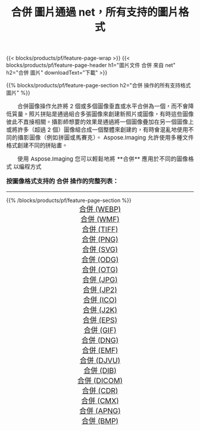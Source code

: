 ﻿---
title: 合併 圖片通過 net，所有支持的圖片格式 
weight: 3920
url: /zh-hant/net/merge/ 
lang: zh-hant
langdirlevel: 2
locales: zh-hans,ja,it,ru,de,es,fr,nl,id,lt,pl,pt,vi,tr,ko,zh-hant,ar,hi,th,sv,cs,uk,he
description: 使用 Aspose.Imaging 你可以輕鬆地通過 net 獲取 合併 圖像
---

{{< blocks/products/pf/feature-page-wrap >}}
{{< blocks/products/pf/feature-page-header h1="圖片文件 合併 來自 net" h2="合併 圖片" downloadText="下載" >}}


{{% blocks/products/pf/feature-page-section  h2="合併 操作的所有支持格式 圖片" %}}
<p align="justify" style="text-indent:2em;font-size:15px;">
合併圖像操作允許將 2 個或多個圖像垂直或水平合併為一個，而不會降低質量。照片拼貼是通過組合多張圖像來創建新照片或圖像，有時這些圖像彼此不直接相關。攝影師想要的效果是通過將一個圖像疊加在另一個圖像上或將許多（超過 2 個）圖像組合成一個整體來創建的，有時會混亂地使用不同的攝影圖像（例如拼圖或馬賽克）。 Aspose.Imaging 允許使用多種文件格式創建不同的拼貼畫。
</p>
<p align="justify" style="text-indent:2em;font-size:15px;">
使用 Aspose.Imaging 您可以輕鬆地將 **合併** 應用於不同的圖像格式 以編程方式
</p>
<h3 style="margin-top:16px;">
按圖像格式支持的 合併 操作的完整列表：
</h3>
<hr/>
{{% /blocks/products/pf/feature-page-section %}}
<div class="container-fluid productfamilypage bg-gray">
    <div class="convertypes bg-gray agp-content section">
        <div class="container">
		<div class="row other-converters" style="gap: 10px;font-size: 19px;text-align:center;">
		    <div class='col-md-3 other-converter remove-lp remove-rp'><a href="/imaging/zh-hant/net/merge/webp/" style="padding:15px;">合併 (WEBP)</a></div><div class='col-md-3 other-converter remove-lp remove-rp'><a href="/imaging/zh-hant/net/merge/wmf/" style="padding:15px;">合併 (WMF)</a></div><div class='col-md-3 other-converter remove-lp remove-rp'><a href="/imaging/zh-hant/net/merge/tiff/" style="padding:15px;">合併 (TIFF)</a></div><div class='col-md-3 other-converter remove-lp remove-rp'><a href="/imaging/zh-hant/net/merge/png/" style="padding:15px;">合併 (PNG)</a></div><div class='col-md-3 other-converter remove-lp remove-rp'><a href="/imaging/zh-hant/net/merge/svg/" style="padding:15px;">合併 (SVG)</a></div><div class='col-md-3 other-converter remove-lp remove-rp'><a href="/imaging/zh-hant/net/merge/odg/" style="padding:15px;">合併 (ODG)</a></div><div class='col-md-3 other-converter remove-lp remove-rp'><a href="/imaging/zh-hant/net/merge/otg/" style="padding:15px;">合併 (OTG)</a></div><div class='col-md-3 other-converter remove-lp remove-rp'><a href="/imaging/zh-hant/net/merge/jpg/" style="padding:15px;">合併 (JPG)</a></div><div class='col-md-3 other-converter remove-lp remove-rp'><a href="/imaging/zh-hant/net/merge/jp2/" style="padding:15px;">合併 (JP2)</a></div><div class='col-md-3 other-converter remove-lp remove-rp'><a href="/imaging/zh-hant/net/merge/ico/" style="padding:15px;">合併 (ICO)</a></div><div class='col-md-3 other-converter remove-lp remove-rp'><a href="/imaging/zh-hant/net/merge/j2k/" style="padding:15px;">合併 (J2K)</a></div><div class='col-md-3 other-converter remove-lp remove-rp'><a href="/imaging/zh-hant/net/merge/eps/" style="padding:15px;">合併 (EPS)</a></div><div class='col-md-3 other-converter remove-lp remove-rp'><a href="/imaging/zh-hant/net/merge/gif/" style="padding:15px;">合併 (GIF)</a></div><div class='col-md-3 other-converter remove-lp remove-rp'><a href="/imaging/zh-hant/net/merge/dng/" style="padding:15px;">合併 (DNG)</a></div><div class='col-md-3 other-converter remove-lp remove-rp'><a href="/imaging/zh-hant/net/merge/emf/" style="padding:15px;">合併 (EMF)</a></div><div class='col-md-3 other-converter remove-lp remove-rp'><a href="/imaging/zh-hant/net/merge/djvu/" style="padding:15px;">合併 (DJVU)</a></div><div class='col-md-3 other-converter remove-lp remove-rp'><a href="/imaging/zh-hant/net/merge/dib/" style="padding:15px;">合併 (DIB)</a></div><div class='col-md-3 other-converter remove-lp remove-rp'><a href="/imaging/zh-hant/net/merge/dicom/" style="padding:15px;">合併 (DICOM)</a></div><div class='col-md-3 other-converter remove-lp remove-rp'><a href="/imaging/zh-hant/net/merge/cdr/" style="padding:15px;">合併 (CDR)</a></div><div class='col-md-3 other-converter remove-lp remove-rp'><a href="/imaging/zh-hant/net/merge/cmx/" style="padding:15px;">合併 (CMX)</a></div><div class='col-md-3 other-converter remove-lp remove-rp'><a href="/imaging/zh-hant/net/merge/apng/" style="padding:15px;">合併 (APNG)</a></div><div class='col-md-3 other-converter remove-lp remove-rp'><a href="/imaging/zh-hant/net/merge/bmp/" style="padding:15px;">合併 (BMP)</a></div>
                </div>
        </div>
    </div>
</div>
<br/>
